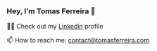 ### Hey, I’m Tomas Ferreira 🤙

👨‍💼 Check out my [Linkedin](https://www.linkedin.com/in/tomas-ferreira-020728158/) profile

📫 How to reach me: contact@tomasferreira.com
